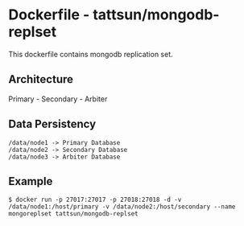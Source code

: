 # Dockerfile - tattsun/mongodb-replset
This dockerfile contains mongodb replication set.

## Architecture
Primary - Secondary - Arbiter

## Data Persistency
```
/data/node1 -> Primary Database
/data/node2 -> Secondary Database
/data/node3 -> Arbiter Database
```

## Example
```
$ docker run -p 27017:27017 -p 27018:27018 -d -v /data/node1:/host/primary -v /data/node2:/host/secondary --name mongoreplset tattsun/mongodb-replset
```
